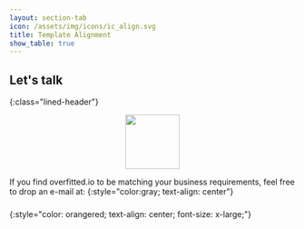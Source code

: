 ```yaml
---
layout: section-tab
icon: /assets/img/icons/ic_align.svg
title: Template Alignment
show_table: true
---
```


## Let's talk
{:class="lined-header"}

<img src="{{ '/assets/img/icons/ic_talk.svg' | relative_url }}" style="margin:auto; display: block; width: 96px; height: 96px; pointer-events: none; user-select: none;">

If you find overfitted.io to be matching your business requirements, feel free to drop an e-mail at: 
{:style="color:gray; text-align: center"} 
### <script>document.write(atob('aGVsbG9Ab3ZlcmZpdHRlZC5pbw=='))</script>
{:style="color: orangered; text-align: center; font-size: x-large;"}



